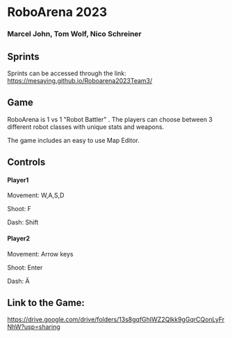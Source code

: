 # RoboArena 2023
### **Marcel John, Tom Wolf, Nico Schreiner**


## Sprints

Sprints can be accessed through the link: 
https://mesaying.github.io/Roboarena2023Team3/

## Game

RoboArena is 1 vs 1 "Robot Battler" . The players can choose between 3 different robot classes with
unique stats and weapons.

The game includes an easy to use Map Editor.


## Controls

#### Player1
Movement: W,A,S,D

Shoot: F

Dash: Shift

#### Player2
Movement: Arrow keys

Shoot: Enter

Dash: Ä

## Link to the Game:
https://drive.google.com/drive/folders/13s8gqfGhIWZ2Qlkk9gGqrCQonLyFrNhW?usp=sharing

